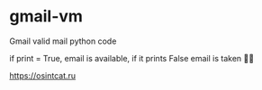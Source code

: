 # gmail-vm
Gmail valid mail python code

if print = True, email is available, if it prints False email is taken 🤷‍♀️


https://osintcat.ru
